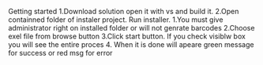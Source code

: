 
Getting started
 1.Download solution open it with vs and build it.
 2.Open containned folder of instaler project.
Run installer.
 1.You must give administrator right on installed folder or will not genrate barcodes
 2.Choose exel file from browse button
 3.Click start button. If you check visiblw box you will see the entire proces
 4. When it is done will apeare green message for success or red msg for error

 

 
